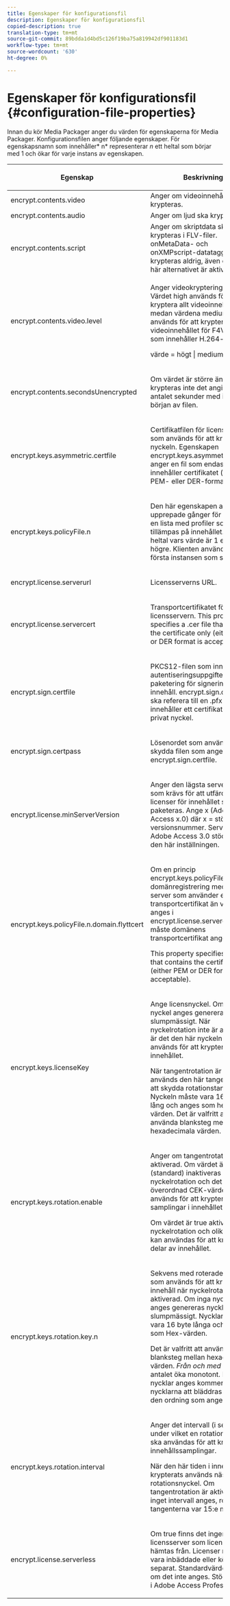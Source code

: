 ```yaml
---
title: Egenskaper för konfigurationsfil
description: Egenskaper för konfigurationsfil
copied-description: true
translation-type: tm+mt
source-git-commit: 89bdda1d4bd5c126f19ba75a819942df901183d1
workflow-type: tm+mt
source-wordcount: '630'
ht-degree: 0%

---
```



# Egenskaper för konfigurationsfil {#configuration-file-properties}

Innan du kör Media Packager anger du värden för egenskaperna för Media Packager. Konfigurationsfilen anger följande egenskaper. För egenskapsnamn som innehåller* n* representerar *n* ett heltal som börjar med 1 och ökar för varje instans av egenskapen.

<table frame="all" colsep="1" rowsep="1" class="+ topic/table adobe-d/table " id="table_dx4_mpy_n4"> 
 <thead class="- topic/thead "> 
  <tr rowsep="1" class="- topic/row "> 
   <th colname="1" class="- topic/entry entry"> <p class="- topic/p ">Egenskap </p> </th> 
   <th colname="2" class="- topic/entry entry"> <p class="- topic/p ">Beskrivning </p> </th> 
  </tr> 
 </thead>
 <tbody class="- topic/tbody "> 
  <tr rowsep="1" class="- topic/row "> 
   <td colname="1" class="- topic/entry "><span class="codeph"> encrypt.contents.video</span> </td> 
   <td colname="2" class="- topic/entry "> Anger om videoinnehåll ska krypteras. </td> 
  </tr> 
  <tr rowsep="1" class="- topic/row "> 
   <td colname="1" class="- topic/entry "><span class="codeph"> encrypt.contents.audio</span> </td> 
   <td colname="2" class="- topic/entry "> Anger om ljud ska krypteras. </td> 
  </tr> 
  <tr rowsep="1" class="- topic/row "> 
   <td colname="1" class="- topic/entry "><span class="codeph"> encrypt.contents.script</span> </td> 
   <td colname="2" class="- topic/entry ">Anger om skriptdata ska krypteras i FLV-filer. <i class="+ topic/ph hi-d/i "></i> onMetaData- och  <i class="+ topic/ph hi-d/i "></i> onXMPscript-datataggar krypteras aldrig, även om det här alternativet är aktiverat. </td> 
  </tr> 
  <tr rowsep="1" class="- topic/row "> 
   <td colname="1" class="- topic/entry "><span class="codeph"> encrypt.contents.video.level</span> </td> 
   <td colname="2" class="- topic/entry "> <p class="- topic/p ">Anger videokrypteringsnivån. Värdet high används för att kryptera allt videoinnehåll, medan värdena medium och low används för att kryptera delar av videoinnehållet för F4V-filer som innehåller H.264-innehåll. </p> <p class="- topic/p ">värde = <span class="codeph"> högt | medium | låg</span> </p> </td> 
  </tr> 
  <tr rowsep="1" class="- topic/row "> 
   <td colname="1" class="- topic/entry "><span class="codeph"> encrypt.contents.secondsUnencrypted</span> </td> 
   <td colname="2" class="- topic/entry "> <p class="- topic/p ">Om värdet är större än 0 krypteras inte det angivna antalet sekunder med innehåll i början av filen. </p> </td> 
  </tr> 
  <tr rowsep="1" class="- topic/row "> 
   <td colname="1" class="- topic/entry "><span class="codeph"> encrypt.keys.asymmetric.certfile</span> </td> 
   <td colname="2" class="- topic/entry "> <p class="- topic/p ">Certifikatfilen för licensservern som används för att kryptera nyckeln. Egenskapen <span class="codeph"> encrypt.keys.asymmetric.certfile</span> anger en fil som endast innehåller certifikatet (antingen PEM- eller DER-format tillåts). </p> </td> 
  </tr> 
  <tr rowsep="1" class="- topic/row "> 
   <td colname="1" class="- topic/entry "><span class="+ topic/ph pr-d/codeph codeph">encrypt.keys.policyFile.n</span> </td> 
   <td colname="2" class="- topic/entry "> <p class="- topic/p ">Den här egenskapen används upprepade gånger för att skapa en lista med profiler som ska tillämpas på innehållet. <span class="codeph"> är </span> ett heltal vars värde är 1 eller högre. Klienten använder den första instansen som standard. </p> </td> 
  </tr> 
  <tr rowsep="1" class="- topic/row "> 
   <td colname="1" class="- topic/entry "><span class="codeph"> encrypt.license.serverurl</span> </td> 
   <td colname="2" class="- topic/entry "> <p class="- topic/p ">Licensserverns URL. </p> </td> 
  </tr> 
  <tr rowsep="1" class="- topic/row "> 
   <td colname="1" class="- topic/entry "><span class="codeph"> encrypt.license.servercert</span> </td> 
   <td colname="2" class="- topic/entry "> <p class="- topic/p ">Transportcertifikatet för licensservern. This property specifies a <span class="filepath"> .cer</span> file that contains the certificate only (either PEM or DER format is acceptable). </p> </td> 
  </tr> 
  <tr rowsep="1" class="- topic/row "> 
   <td colname="1" class="- topic/entry "><span class="codeph"> encrypt.sign.certfile</span> </td> 
   <td colname="2" class="- topic/entry "> <p class="- topic/p ">PKCS12-filen som innehåller autentiseringsuppgifter för paketering för signering av innehåll. <span class="codeph"> encrypt.sign.certfile</span> ska referera till en <span class="filepath"> .pfx</span>-fil som innehåller ett certifikat och en privat nyckel. </p> </td> 
  </tr> 
  <tr rowsep="1" class="- topic/row "> 
   <td colname="1" class="- topic/entry "><span class="codeph"> encrypt.sign.certpass</span> </td> 
   <td colname="2" class="- topic/entry "> <p class="- topic/p ">Lösenordet som används för att skydda filen som anges av <span class="codeph"> encrypt.sign.certfile</span>. </p> </td> 
  </tr> 
  <tr rowsep="1" class="- topic/row "> 
   <td colname="1" class="- topic/entry "><span class="codeph"> encrypt.license.minServerVersion</span> </td> 
   <td colname="2" class="- topic/entry "> <p class="- topic/p ">Anger den lägsta serverversion som krävs för att utfärda licenser för innehållet som paketeras. Ange x (Adobe Access x.0) där x = större versionsnummer. Servrar före Adobe Access 3.0 stöder inte den här inställningen. </p> </td> 
  </tr> 
  <tr rowsep="1" class="- topic/row "> 
   <td colname="1" class="- topic/entry "><span class="codeph">encrypt.keys.policyFile.n.domain.flyttcert</span> </td> 
   <td colname="2" class="- topic/entry "> <p class="- topic/p ">Om en princip <span class="+ topic/ph pr-d/codeph codeph"> encrypt.keys.policyFile.n</span> kräver domänregistrering med en server som använder ett annat transportcertifikat än vad som anges i <span class="+ topic/ph pr-d/codeph codeph"> encrypt.license.servercert</span> måste domänens transportcertifikat anges. </p> <p class="- topic/p ">This property specifies a file that contains the certificate only (either PEM or DER format is acceptable). </p> </td> 
  </tr> 
  <tr rowsep="1" class="- topic/row "> 
   <td colname="1" class="- topic/entry "><span class="codeph"> encrypt.keys.licenseKey</span> </td> 
   <td colname="2" class="- topic/entry "> <p class="- topic/p ">Ange licensnyckel. Om ingen nyckel anges genereras nyckeln slumpmässigt. När nyckelrotation inte är aktiverad är det den här nyckeln som används för att kryptera innehållet. </p> <p class="- topic/p ">När tangentrotation är aktiverad används den här tangenten för att skydda rotationstangenterna. Nyckeln måste vara 16 byte lång och anges som hex-värden. Det är valfritt att använda blanksteg mellan hexadecimala värden. </p> </td> 
  </tr> 
  <tr rowsep="1" class="- topic/row "> 
   <td colname="1" class="- topic/entry "><span class="codeph"> encrypt.keys.rotation.enable</span> </td> 
   <td colname="2" class="- topic/entry "> <p class="- topic/p ">Anger om tangentrotation är aktiverad. Om värdet är false (standard) inaktiveras nyckelrotation och det överordnad CEK-värdet används för att kryptera alla samplingar i innehållet. </p> <p class="- topic/p ">Om värdet är true aktiveras nyckelrotation och olika nycklar kan användas för att kryptera delar av innehållet. </p> </td> 
  </tr> 
  <tr rowsep="1" class="- topic/row "> 
   <td colname="1" class="- topic/entry "><span class="codeph">encrypt.keys.rotation.key.n</span> </td> 
   <td colname="2" class="- topic/entry "> <p class="- topic/p ">Sekvens med roterade nycklar som används för att kryptera innehåll när nyckelrotation är aktiverad. Om inga nycklar anges genereras nycklarna slumpmässigt. Nycklarna måste vara 16 byte långa och anges som Hex-värden. </p> <p class="- topic/p ">Det är valfritt att använda blanksteg mellan hexadecimala värden. <i class="+ topic/ph hi-d/i ">Från och med 1 </i> måste antalet öka monotont. När flera nycklar anges kommer nycklarna att bläddras igenom i den ordning som anges. </p> </td> 
  </tr> 
  <tr rowsep="1" class="- topic/row "> 
   <td colname="1" class="- topic/entry "><span class="codeph"> encrypt.keys.rotation.interval</span> </td> 
   <td colname="2" class="- topic/entry "> <p class="- topic/p ">Anger det intervall (i sekunder) under vilket en rotationsnyckel ska användas för att kryptera innehållssamplingar. </p> <p class="- topic/p ">När den här tiden i innehållet har krypterats används nästa rotationsnyckel. Om tangentrotation är aktiverad och inget intervall anges, roteras tangenterna var 15:e minut. </p> </td> 
  </tr> 
  <tr rowsep="0" class="- topic/row "> 
   <td colname="1" class="- topic/entry "><span class="codeph"> encrypt.license.serverless</span> </td> 
   <td colname="2" class="- topic/entry "> <p class="- topic/p ">Om true finns det ingen licensserver som licenserna kan hämtas från. Licenser måste vara inbäddade eller köpta separat. Standardvärdet är false om det inte anges. Stöds endast i Adobe Access Professional. </p> </td> 
  </tr> 
 </tbody> 
</table>

